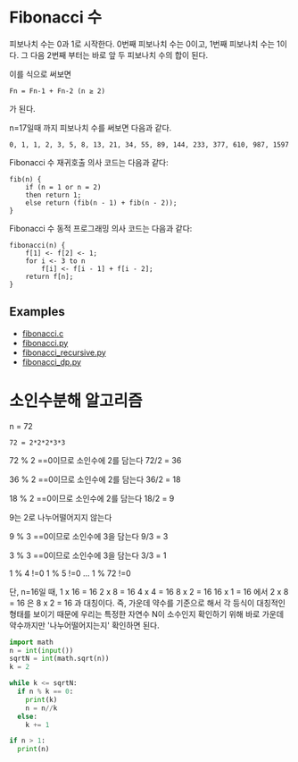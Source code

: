 # Fibonacci 수

피보나치 수는 0과 1로 시작한다. 0번째 피보나치 수는 0이고, 1번째 피보나치 수는 1이다. 그 다음 2번째 부터는 바로 앞 두 피보나치 수의 합이 된다.

이를 식으로 써보면 
```
Fn = Fn-1 + Fn-2 (n ≥ 2)
```
가 된다.

n=17일때 까지 피보나치 수를 써보면 다음과 같다.

```
0, 1, 1, 2, 3, 5, 8, 13, 21, 34, 55, 89, 144, 233, 377, 610, 987, 1597
```

Fibonacci 수 재귀호출 의사 코드는 다음과 같다: 
```
fib(n) {
    if (n = 1 or n = 2)
    then return 1;
    else return (fib(n - 1) + fib(n - 2));
}
```

Fibonacci 수 동적 프로그래밍 의사 코드는 다음과 같다: 
```
fibonacci(n) {
    f[1] <- f[2] <- 1;
    for i <- 3 to n
        f[i] <- f[i - 1] + f[i - 2];
    return f[n];
}
```

## Examples
- [fibonacci.c](fibonacci.c)
- [fibonacci.py](fibonacci.py)
- [fibonacci_recursive.py](fibonacci_recursive.py)
- [fibonacci_dp.py](fibonacci_dp.py)

# 소인수분해 알고리즘
n = 72
```
72 = 2*2*2*3*3
```
72 % 2 ==0이므로 소인수에 2를 담는다
72/2 = 36

36 % 2 ==0이므로 소인수에 2를 담는다
36/2 = 18

18 % 2 ==0이므로 소인수에 2를 담는다
18/2 = 9

9는 2로 나누어떨어지지 않는다

9 % 3 ==0이므로 소인수에 3을 담는다
9/3 = 3

3 % 3 ==0이므로 소인수에 3을 담는다
3/3 = 1

1 % 4 !=0
1 % 5 !=0
...
1 % 72 !=0

단, n=16일 때, 
1 x 16 = 16
2 x 8 = 16
4 x 4 = 16
8 x 2 = 16
16 x 1 = 16
에서 2 x 8 = 16 은 8 x 2 = 16 과 대칭이다. 즉, 가운데 약수를 기준으로 해서 각 등식이 대칭적인 형태를 보이기 때문에 우리는 특정한 자연수 N이 소수인지 확인하기 위해 바로 가운데 약수까지만 '나누어떨어지는지' 확인하면 된다.

```python
import math
n = int(input())
sqrtN = int(math.sqrt(n))
k = 2

while k <= sqrtN:
  if n % k == 0:
    print(k)
    n = n//k
  else:
    k += 1

if n > 1:
  print(n)
```